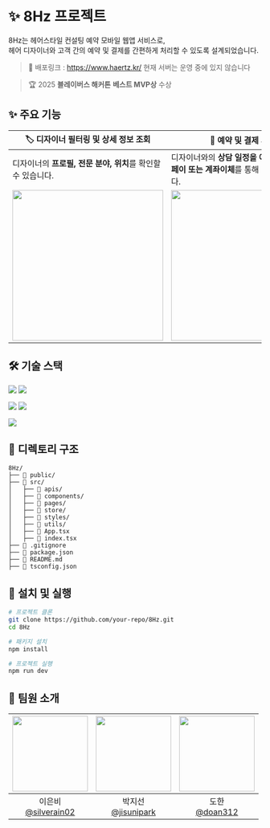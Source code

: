 # ✨ 8Hz 프로젝트
8Hz는 헤어스타일 컨설팅 예약 모바일 웹앱 서비스로,<br/>
헤어 디자이너와 고객 간의 예약 및 결제를 간편하게 처리할 수 있도록 설계되었습니다.

>📌 배포링크 : https://www.haertz.kr/
> 현재 서버는 운영 중에 있지 않습니다

>🏆 2025 **블레이버스 해커톤** **베스트 MVP상** 수상 

## ✨ 주요 기능

| 🏷️ 디자이너 필터링 및 상세 정보 조회|  📅 예약 및 결제 시스템 | 📂 예약 내역 조회 |
|-------------------------------|-----------------------------|--------------------------------|
| 디자이너의 **프로필, 전문 분야, 위치**를 확인할 수 있습니다.| 디자이너와의 **상담 일정을 예약**하고, **카카오페이 또는 계좌이체**를 통해 결제할 수 있습니다. | **예약 내역 확인, 후기 작성, 취소, 비대면 미팅 입장, 요약 리포트 확인**이 가능합니다.|
|<img src="https://github.com/user-attachments/assets/75c0261f-11a5-4822-881c-09b5882b7ddb" width="300px"/> |<img src="https://github.com/user-attachments/assets/c476955c-00c4-4530-9687-f58f57db4568" width="300px"/>|<img src="https://github.com/user-attachments/assets/a9517483-9ae4-4f60-bd48-a7ac00696d2b" width="300px"/>|

## 🛠️ 기술 스택

<img src="https://img.shields.io/badge/React-61DAFB?style=for-the-badge&logo=React&logoColor=black"> <img src="https://img.shields.io/badge/TypeScript-3178C6?style=for-the-badge&logo=TypeScript&logoColor=black">

<img src="https://img.shields.io/badge/zustand-orange?style=for-the-badge&logo=zustand&logoColor=white"> <img src="https://img.shields.io/badge/Tanstack Query-FF4154?style=for-the-badge&logo=TanstackQuery&logoColor=white">

<img src="https://img.shields.io/badge/tailwindcss-06B6D4?style=for-the-badge&logo=tailwindcss&logoColor=white">


## 📂 디렉토리 구조
```plaintext
8Hz/
├── 📁 public/
├── 📁 src/
│   ├── 📁 apis/
│   ├── 📁 components/
│   ├── 📁 pages/
│   ├── 📁 store/
│   ├── 📁 styles/
│   ├── 📁 utils/
│   ├── 📄 App.tsx
│   ├── 📄 index.tsx
├── 📄 .gitignore
├── 📄 package.json
├── 📄 README.md
├── 📄 tsconfig.json
```

## 🚀 설치 및 실행

```bash
# 프로젝트 클론
git clone https://github.com/your-repo/8Hz.git
cd 8Hz

# 패키지 설치
npm install

# 프로젝트 실행
npm run dev
```

## 👥 팀원 소개
|<img src="https://avatars.githubusercontent.com/u/108103346?v=4" width="150" height="150"/>|<img src="https://avatars.githubusercontent.com/u/148641571?v=4" width="150" height="150"/>|<img src="https://avatars.githubusercontent.com/u/100039401?v=4" width="150" height="150"/>|
|:-:|:-:|:-:|
|이은비<br/>[@silverain02](https://github.com/silverain02)|박지선<br/>[@jisunipark](https://github.com/jisunipark)|도한<br/>[@doan312](https://github.com/doan312)|

